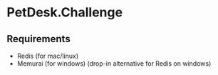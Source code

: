 # PetDesk.Challenge
## Requirements
- Redis (for mac/linux)
- Memurai (for windows) (drop-in alternative for Redis on windows)
